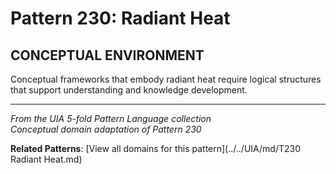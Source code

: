 # Pattern 230: Radiant Heat

## CONCEPTUAL ENVIRONMENT

Conceptual frameworks that embody radiant heat require logical structures that support understanding and knowledge development.

---

*From the UIA 5-fold Pattern Language collection*  
*Conceptual domain adaptation of Pattern 230*

**Related Patterns**: [View all domains for this pattern](../../UIA/md/T230 Radiant Heat.md)